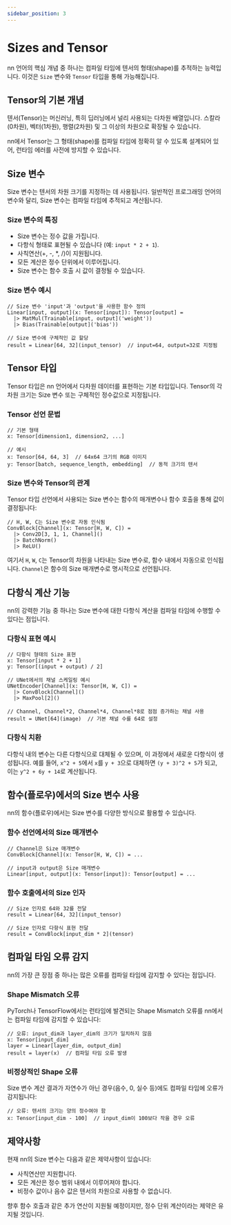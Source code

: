```yaml
---
sidebar_position: 3
---
```


# Sizes and Tensor

nn 언어의 핵심 개념 중 하나는 컴파일 타임에 텐서의 형태(shape)를 추적하는 능력입니다. 이것은 `Size` 변수와 `Tensor` 타입을 통해 가능해집니다.

## Tensor의 기본 개념

텐서(Tensor)는 머신러닝, 특히 딥러닝에서 널리 사용되는 다차원 배열입니다. 스칼라(0차원), 벡터(1차원), 행렬(2차원) 및 그 이상의 차원으로 확장될 수 있습니다.

nn에서 Tensor는 그 형태(shape)를 컴파일 타임에 정확히 알 수 있도록 설계되어 있어, 런타임 에러를 사전에 방지할 수 있습니다.

## Size 변수

Size 변수는 텐서의 차원 크기를 지정하는 데 사용됩니다. 일반적인 프로그래밍 언어의 변수와 달리, Size 변수는 컴파일 타임에 추적되고 계산됩니다.

### Size 변수의 특징

- Size 변수는 정수 값을 가집니다.
- 다항식 형태로 표현될 수 있습니다 (예: `input * 2 + 1`).
- 사칙연산(+, -, *, /)이 지원됩니다.
- 모든 계산은 정수 단위에서 이루어집니다.
- Size 변수는 함수 호출 시 값이 결정될 수 있습니다.

### Size 변수 예시

```nn
// Size 변수 'input'과 'output'을 사용한 함수 정의
Linear[input, output](x: Tensor[input]): Tensor[output] = 
  |> MatMul(Trainable[input, output]('weight'))
  |> Bias(Trainable[output]('bias'))

// Size 변수에 구체적인 값 할당
result = Linear[64, 32](input_tensor)  // input=64, output=32로 지정됨
```

## Tensor 타입

Tensor 타입은 nn 언어에서 다차원 데이터를 표현하는 기본 타입입니다. Tensor의 각 차원 크기는 Size 변수 또는 구체적인 정수값으로 지정됩니다.

### Tensor 선언 문법

```nn
// 기본 형태
x: Tensor[dimension1, dimension2, ...]

// 예시
x: Tensor[64, 64, 3]  // 64x64 크기의 RGB 이미지
y: Tensor[batch, sequence_length, embedding]  // 동적 크기의 텐서
```

### Size 변수와 Tensor의 관계

Tensor 타입 선언에서 사용되는 Size 변수는 함수의 매개변수나 함수 호출을 통해 값이 결정됩니다:

```nn
// H, W, C는 Size 변수로 자동 인식됨
ConvBlock[Channel](x: Tensor[H, W, C]) = 
  |> Conv2D[3, 1, 1, Channel]()
  |> BatchNorm()
  |> ReLU()
```

여기서 `H`, `W`, `C`는 Tensor의 차원을 나타내는 Size 변수로, 함수 내에서 자동으로 인식됩니다. `Channel`은 함수의 Size 매개변수로 명시적으로 선언됩니다.

## 다항식 계산 기능

nn의 강력한 기능 중 하나는 Size 변수에 대한 다항식 계산을 컴파일 타임에 수행할 수 있다는 점입니다.

### 다항식 표현 예시

```nn
// 다항식 형태의 Size 표현
x: Tensor[input * 2 + 1]
y: Tensor[(input + output) / 2]

// UNet에서의 채널 스케일링 예시
UNetEncoder[Channel](x: Tensor[H, W, C]) =
  |> ConvBlock[Channel]()
  |> MaxPool[2]()

// Channel, Channel*2, Channel*4, Channel*8로 점점 증가하는 채널 사용
result = UNet[64](image)  // 기본 채널 수를 64로 설정
```

### 다항식 치환

다항식 내의 변수는 다른 다항식으로 대체될 수 있으며, 이 과정에서 새로운 다항식이 생성됩니다. 예를 들어, `x^2 + 5`에서 `x`를 `y + 3`으로 대체하면 `(y + 3)^2 + 5`가 되고, 이는 `y^2 + 6y + 14`로 계산됩니다.

## 함수(플로우)에서의 Size 변수 사용

nn의 함수(플로우)에서는 Size 변수를 다양한 방식으로 활용할 수 있습니다.

### 함수 선언에서의 Size 매개변수

```nn
// Channel은 Size 매개변수
ConvBlock[Channel](x: Tensor[H, W, C]) = ...

// input과 output은 Size 매개변수
Linear[input, output](x: Tensor[input]): Tensor[output] = ...
```

### 함수 호출에서의 Size 인자

```nn
// Size 인자로 64와 32를 전달
result = Linear[64, 32](input_tensor)

// Size 인자로 다항식 표현 전달
result = ConvBlock[input_dim * 2](tensor)
```



## 컴파일 타임 오류 감지

nn의 가장 큰 장점 중 하나는 많은 오류를 컴파일 타임에 감지할 수 있다는 점입니다.

### Shape Mismatch 오류

PyTorch나 TensorFlow에서는 런타임에 발견되는 Shape Mismatch 오류를 nn에서는 컴파일 타임에 감지할 수 있습니다:

```nn
// 오류: input_dim과 layer_dim의 크기가 일치하지 않음
x: Tensor[input_dim]
layer = Linear[layer_dim, output_dim]
result = layer(x)  // 컴파일 타임 오류 발생
```

### 비정상적인 Shape 오류

Size 변수 계산 결과가 자연수가 아닌 경우(음수, 0, 실수 등)에도 컴파일 타임에 오류가 감지됩니다:

```nn
// 오류: 텐서의 크기는 양의 정수여야 함
x: Tensor[input_dim - 100]  // input_dim이 100보다 작을 경우 오류
```



## 제약사항

현재 nn의 Size 변수는 다음과 같은 제약사항이 있습니다:

- 사칙연산만 지원합니다.
- 모든 계산은 정수 범위 내에서 이루어져야 합니다.
- 비정수 값이나 음수 값은 텐서의 차원으로 사용할 수 없습니다.

향후 함수 호출과 같은 추가 연산이 지원될 예정이지만, 정수 단위 계산이라는 제약은 유지될 것입니다.